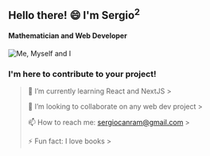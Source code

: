  ## Hello there! 😄 I'm Sergio<sup>2</sup>
 #### Mathematician and Web Developer 
  ![Me, Myself and I](https://encrypted-tbn0.gstatic.com/images?q=tbn:ANd9GcQQG6WT8YC0cLtMXTMlgbHZmLelLt3oh4QR5A&usqp=CAU)
 ### I'm here to contribute to your project!

> 🌱 I’m currently learning React and NextJS >
> 
> 👯 I’m looking to collaborate on any web dev project >
> 
> 📫 How to reach me: sergiocanram@gmail.com >
> 
> ⚡ Fun fact: I love books >

